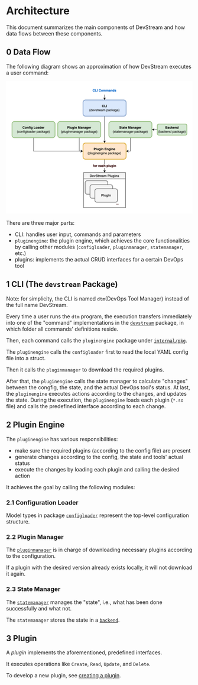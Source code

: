 # Architecture

This document summarizes the main components of DevStream and how data flows between these components.

## 0 Data Flow

The following diagram shows an approximation of how DevStream executes a user command:

![DevStream Architecture Diagram](../images/architecture-overview.png)

There are three major parts:

- CLI: handles user input, commands and parameters
- `pluginengine`: the plugin engine, which achieves the core functionalities by calling other modules (`configloader`, `pluginmanager`, `statemanager`, etc.)
- plugins: implements the actual CRUD interfaces for a certain DevOps tool

## 1 CLI (The `devstream` Package)

Note: for simplicity, the CLI is named `dtm`(DevOps Tool Manager) instead of the full name DevStream.

Every time a user runs the `dtm` program, the execution transfers immediately into one of the "command" implementations in the [`devstream`](https://github.com/devstream-io/devstream/tree/main/cmd/devstream) package, in which folder all commands' definitions reside.

Then, each command calls the `pluginengine` package under [`internal/pkg`](https://github.com/devstream-io/devstream/tree/main/internal/pkg/pluginengine).

The `pluginengine` calls the `configloader` first to read the local YAML config file into a struct.

Then it calls the `pluginmanager` to download the required plugins.

After that, the `pluginengine` calls the state manager to calculate "changes" between the congfig, the state, and the actual DevOps tool's status. At last, the `pluginengine` executes actions according to the changes, and updates the state. During the execution, the `pluginengine` loads each plugin (`*.so` file) and calls the predefined interface according to each change.

## 2 Plugin Engine

The `pluginengine` has various responsibilities:

- make sure the required plugins (according to the config file) are present 
- generate changes according to the config, the state and tools' actual status
- execute the changes by loading each plugin and calling the desired action

It achieves the goal by calling the following modules:

### 2.1 Configuration Loader

Model types in package [`configloader`](https://github.com/devstream-io/devstream/blob/main/internal/pkg/configloader/config.go#L19) represent the top-level configuration structure.

### 2.2 Plugin Manager

The [`pluginmanager`](https://github.com/devstream-io/devstream/blob/main/internal/pkg/pluginmanager/manager.go) is in charge of downloading necessary plugins according to the configuration.

If a plugin with the desired version already exists locally, it will not download it again.

### 2.3 State Manager

The [`statemanager`](https://github.com/devstream-io/devstream/blob/main/internal/pkg/statemanager/manager.go) manages the "state", i.e., what has been done successfully and what not.

The `statemanager` stores the state in a [`backend`](https://github.com/devstream-io/devstream/blob/main/internal/pkg/backend/backend.go).

## 3 Plugin

A _plugin_ implements the aforementioned, predefined interfaces.

It executes operations like `Create`, `Read`, `Update`, and `Delete`.

To develop a new plugin, see [creating a plugin](creating-a-plugin).
